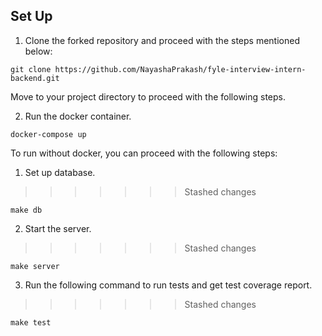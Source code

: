 ## Set Up

1. Clone the forked repository and proceed with the steps mentioned below:
```
git clone https://github.com/NayashaPrakash/fyle-interview-intern-backend.git
```
Move to your project directory to proceed with the following steps.

2. Run the docker container.
```
docker-compose up
```

To run without docker, you can proceed with the following steps:
1. Set up database.
>>>>>>> Stashed changes

```
make db
```

2. Start the server.
>>>>>>> Stashed changes

```
make server
```

3. Run the following command to run tests and get test coverage report. 

>>>>>>> Stashed changes
```
make test
```